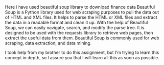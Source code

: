 Here i have used beautiful soup library to download finance data
        Beautiful Soup is a Python library used for web scraping purposes to pull the data out of HTML and XML files. It helps to parse the HTML or XML files and extract the data in a readable format and clean it up. With the help of Beautiful Soup, we can easily navigate, search, and modify the parse tree. It is designed to be used with the requests library to retrieve web pages, then extract the useful data from them. Beautiful Soup is commonly used for web scraping, data extraction, and data mining.



I took help from my brother to do this assignment, but I'm trying to learn this concept in depth, so I assure you that I will learn all this as soon as possible.
            
